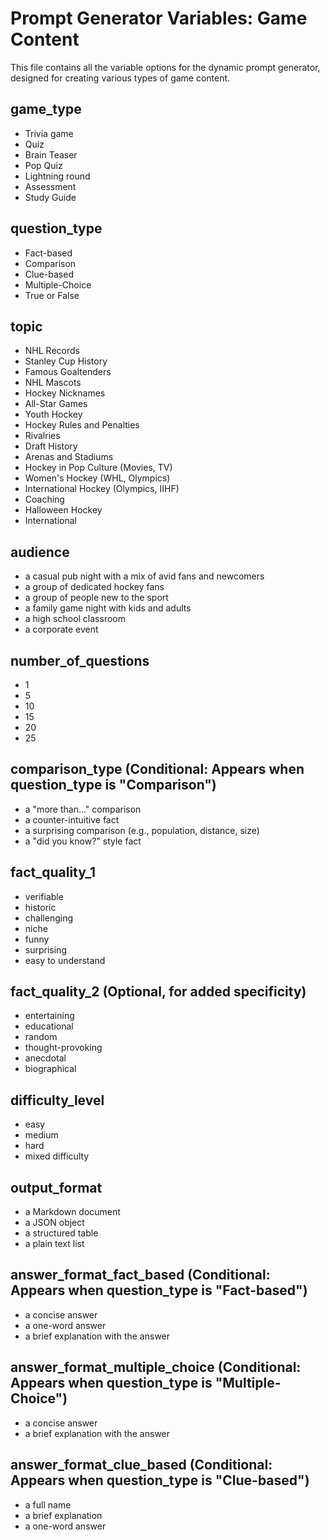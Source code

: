 # Prompt Generator Variables: Game Content

This file contains all the variable options for the dynamic prompt generator, designed for creating various types of game content.

## game_type

- Trivia game
- Quiz
- Brain Teaser
- Pop Quiz
- Lightning round
- Assessment
- Study Guide

## question_type

- Fact-based
- Comparison
- Clue-based
- Multiple-Choice
- True or False

## topic

- NHL Records
- Stanley Cup History
- Famous Goaltenders
- NHL Mascots
- Hockey Nicknames
- All-Star Games
- Youth Hockey
- Hockey Rules and Penalties
- Rivalries
- Draft History
- Arenas and Stadiums
- Hockey in Pop Culture (Movies, TV)
- Women's Hockey (WHL, Olympics)
- International Hockey (Olympics, IIHF)
- Coaching
- Halloween Hockey
- International

## audience

- a casual pub night with a mix of avid fans and newcomers
- a group of dedicated hockey fans
- a group of people new to the sport
- a family game night with kids and adults
- a high school classroom
- a corporate event

## number_of_questions

- 1
- 5
- 10
- 15
- 20
- 25

## comparison_type (Conditional: Appears when question_type is "Comparison")

- a "more than..." comparison
- a counter-intuitive fact
- a surprising comparison (e.g., population, distance, size)
- a "did you know?" style fact

## fact_quality_1

- verifiable
- historic
- challenging
- niche
- funny
- surprising
- easy to understand

## fact_quality_2 (Optional, for added specificity)

- entertaining
- educational
- random
- thought-provoking
- anecdotal
- biographical

## difficulty_level

- easy
- medium
- hard
- mixed difficulty

## output_format

- a Markdown document
- a JSON object
- a structured table
- a plain text list

## answer_format_fact_based (Conditional: Appears when question_type is "Fact-based")

- a concise answer
- a one-word answer
- a brief explanation with the answer

## answer_format_multiple_choice (Conditional: Appears when question_type is "Multiple-Choice")

- a concise answer
- a brief explanation with the answer

## answer_format_clue_based (Conditional: Appears when question_type is "Clue-based")

- a full name
- a brief explanation
- a one-word answer
